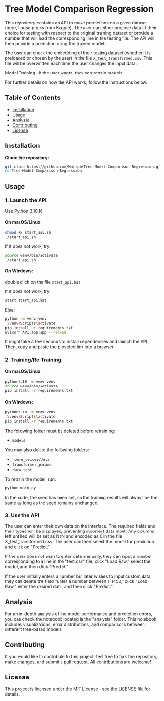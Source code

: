 # Tree Model Comparison Regression

This repository contains an API to make predictions on a given dataset (here, house prices from Kaggle). The user can either propose data of their choice for testing with respect to the original training dataset or provide a number that will load the corresponding line in the testing file. The API will then provide a prediction using the trained model.

The user can check the embedding of their testing dataset (whether it is preloaded or chosen by the user) in the file `X_test_transformed.csv`. This file will be overwritten each time the user changes the input data.

Model Training :
If the user wants, they can retrain models.

For further details on how the API works, follow the instructions below.

## Table of Contents
- [Installation](#installation)
- [Usage](#usage)
- [Analysis](#analysis)
- [Contributing](#contributing)
- [License](#license)

## Installation

**Clone the repository:**

```bash
git clone https://github.com/Matlpb/Tree-Model-Comparison-Regression.git
cd Tree-Model-Comparison-Regression
```

## Usage

### 1. Launch the API

Use Python 3.10.16.

#### On macOS/Linux:

```bash
chmod +x start_api.sh
./start_api.sh
```

If it does not work, try:

```bash
source venv/bin/activate
./start_api.sh
```

#### On Windows:


double click on the file `start_api.bat`


If it does not work, try:
```bash
start start_api.bat
```
Else: 
```bash
python -m venv venv
.\venv\Scripts\activate
pip install -r requirements.txt
uvicorn API.app:app --reload
```

It might take a few seconds to install dependencies and launch the API. Then, copy and paste the provided link into a browser.

### 2. Training/Re-Training

#### On macOS/Linux:

```bash
python3.10 -m venv venv
source venv/bin/activate
pip install -r requirements.txt
```

#### On Windows:

```bash
python3.10 -m venv venv
.\venv\Scripts\activate
pip install -r requirements.txt
```

The following folder must be deleted before retraining:

- `models`

You may also delete the following folders:

- `house_prices/data`
- `transformer_params`
- `data_test`

To retrain the model, run:

```bash
python main.py
```

In the code, the seed has been set, so the training results will always be the same as long as the seed remains unchanged.

### 3. Use the API

The user can enter their own data on the interface. The required fields and their types will be displayed, preventing incorrect data input. Any columns left unfilled will be set as NaN and encoded as 0 in the file X_test_transformed.csv. The user can then select the model for prediction and click on "Predict."

If the user does not wish to enter data manually, they can input a number corresponding to a line in the "test.csv" file, click "Load Raw," select the model, and then click "Predict."

If the user initially enters a number but later wishes to input custom data, they can delete the field "Enter a number between 1-1450," click "Load Raw," enter the desired data, and then click "Predict."

## Analysis

For an in-depth analysis of the model performance and prediction errors, you can check the notebook located in the "analysis" folder.
This notebook includes visualizations, error distributions, and comparisons between different tree-based models.

## Contributing
If you would like to contribute to this project, feel free to fork the repository, make changes, and submit a pull request. All contributions are welcome!

## License
This project is licensed under the MIT License - see the LICENSE file for details.
